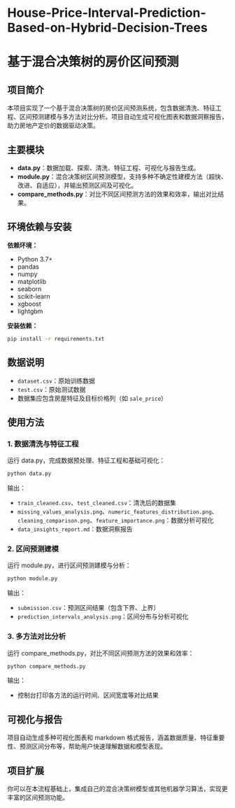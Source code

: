 # House-Price-Interval-Prediction-Based-on-Hybrid-Decision-Trees


# 基于混合决策树的房价区间预测

## 项目简介
本项目实现了一个基于混合决策树的房价区间预测系统，包含数据清洗、特征工程、区间预测建模与多方法对比分析。项目自动生成可视化图表和数据洞察报告，助力房地产定价的数据驱动决策。

## 主要模块
- **data.py**：数据加载、探索、清洗、特征工程、可视化与报告生成。
- **module.py**：混合决策树区间预测模型，支持多种不确定性建模方法（超快、改进、自适应），并输出预测区间及可视化。
- **compare_methods.py**：对比不同区间预测方法的效果和效率，输出对比结果。

## 环境依赖与安装
**依赖环境：**
- Python 3.7+
- pandas
- numpy
- matplotlib
- seaborn
- scikit-learn
- xgboost
- lightgbm

**安装依赖：**
```bash
pip install -r requirements.txt
```

## 数据说明
- `dataset.csv`：原始训练数据
- `test.csv`：原始测试数据
- 数据集应包含房屋特征及目标价格列（如 `sale_price`）

## 使用方法
### 1. 数据清洗与特征工程
运行 data.py，完成数据预处理、特征工程和基础可视化：
```bash
python data.py
```
输出：
- `train_cleaned.csv`、`test_cleaned.csv`：清洗后的数据集
- `missing_values_analysis.png`、`numeric_features_distribution.png`、`cleaning_comparison.png`、`feature_importance.png`：数据分析可视化
- `data_insights_report.md`：数据洞察报告

### 2. 区间预测建模
运行 module.py，进行区间预测建模与分析：
```bash
python module.py
```
输出：
- `submission.csv`：预测区间结果（包含下界、上界）
- `prediction_intervals_analysis.png`：区间分布与分析可视化

### 3. 多方法对比分析
运行 compare_methods.py，对比不同区间预测方法的效果和效率：
```bash
python compare_methods.py
```
输出：
- 控制台打印各方法的运行时间、区间宽度等对比结果

## 可视化与报告
项目自动生成多种可视化图表和 markdown 格式报告，涵盖数据质量、特征重要性、预测区间分布等，帮助用户快速理解数据和模型表现。

## 项目扩展
你可以在本流程基础上，集成自己的混合决策树模型或其他机器学习算法，实现更丰富的区间预测功能。

